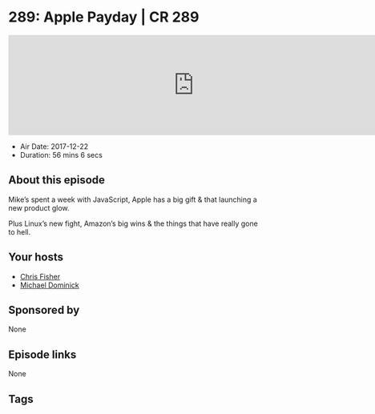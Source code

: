 # 289: Apple Payday | CR 289

<iframe src="https://player.fireside.fm/v2/MLf2ZzhC+zDlE2kfG?theme=dark" width="740" height="200" frameborder="0" scrolling="no"></iframe>

* Air Date: 2017-12-22
* Duration: 56 mins 6 secs

## About this episode

Mike’s spent a week with JavaScript, Apple has a big gift & that launching a new product glow.

Plus Linux’s new fight, Amazon’s big wins & the things that have really gone to hell.

## Your hosts
* [Chris Fisher](https://coder.show/hosts/chrislas)
* [Michael Dominick](https://coder.show/hosts/michael)

## Sponsored by

None



## Episode links

None



## Tags

